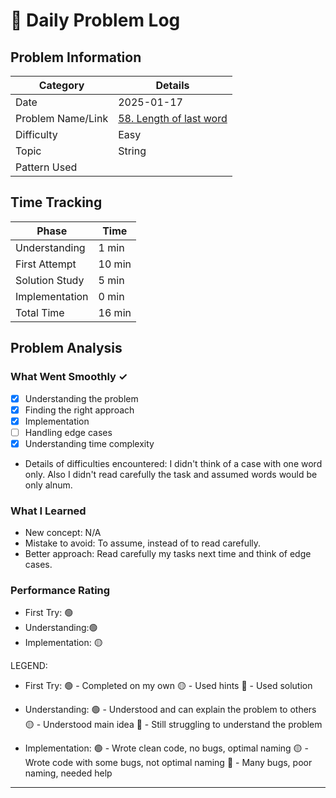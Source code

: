 # 📝 Daily Problem Log

## Problem Information
| Category          | Details                                                                                   |
|-------------------|-------------------------------------------------------------------------------------------|
| Date              | 2025-01-17                                                                                |
| Problem Name/Link | [58. Length of last word](https://leetcode.com/problems/length-of-last-word/description/) |
| Difficulty        | Easy                                                                                      |
| Topic             | String                                                                                    |
| Pattern Used      |                                                                                           |

## Time Tracking
| Phase          | Time   |
|----------------|--------|
| Understanding  | 1 min  |
| First Attempt  | 10 min |
| Solution Study | 5 min  |
| Implementation | 0 min  |
| Total Time     | 16 min |

## Problem Analysis
### What Went Smoothly ✓
- [x] Understanding the problem
- [x] Finding the right approach
- [x] Implementation
- [ ] Handling edge cases
- [x] Understanding time complexity
- Details of difficulties encountered: I didn't think of a case with one word only. Also I didn't read carefully the task and assumed words would be only alnum.

### What I Learned
- New concept: N/A
- Mistake to avoid: To assume, instead of to read carefully.
- Better approach: Read carefully my tasks next time and think of edge cases.

### Performance Rating
- First Try: 🟢
- Understanding:🟢
- Implementation: 🟡

LEGEND:
- First Try:
  🟢 - Completed on my own
  🟡 - Used hints
  🔴 - Used solution

- Understanding:
  🟢 - Understood and can explain the problem to others
  🟡 - Understood main idea
  🔴 - Still struggling to understand the problem

- Implementation:
  🟢 - Wrote clean code, no bugs, optimal naming
  🟡 - Wrote code with some bugs, not optimal naming
  🔴 - Many bugs, poor naming, needed help
---